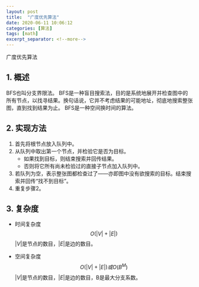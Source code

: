 ```yaml
---
layout: post
title:  "广度优先算法"
date: 2020-06-11 10:06:12
categories: [算法]
tags: [math]
excerpt_separator: <!--more-->
---
```

广度优先算法
<!--more-->

## 1. 概述
BFS也叫分支界限法。
BFS是一种盲目搜索法，目的是系统地展开并检查图中的所有节点，以找寻结果。换句话说，它并不考虑结果的可能地址，彻底地搜索整张图，直到找到结果为止。
BFS是一种空间换时间的算法。

## 2. 实现方法
1. 首先将根节点放入队列中。
2. 从队列中取出第一个节点，并检验它是否为目标。
    * 如果找到目标，则结束搜索并回传结果。
    * 否则将它所有尚未检验过的直接子节点加入队列中。
3. 若队列为空，表示整张图都检查过了——亦即图中没有欲搜索的目标。结束搜索并回传“找不到目标”。
4. 重复步骤2。

## 3. 复杂度

* 时间复杂度
$${\displaystyle O(|V|+|E|)}$$
${\displaystyle |V|}$是节点的数目，${\displaystyle |E|}$是边的数目。

* 空间复杂度
$${\displaystyle O(|V|+|E|)}或 {\displaystyle O(B^{M})}$$
${\displaystyle |V|}$是节点的数目，${\displaystyle |E|}$是边的数目，B是最大分支系数。